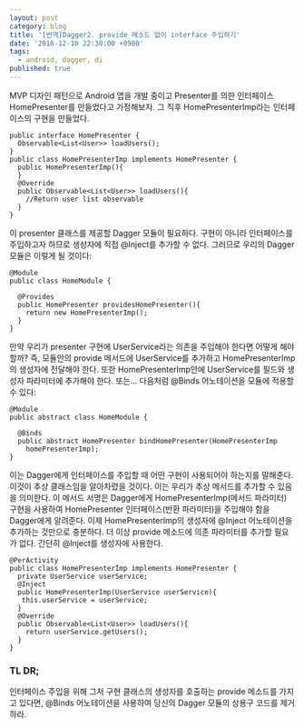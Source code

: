 ```yaml
---
layout: post
category: blog
title: '[번역]Dagger2. provide 메소드 없이 interface 주입하기'
date: '2016-12-10 22:30:00 +0900'
tags:
  - android, dagger, di
published: true
---
```

MVP 디자인 패턴으로 Android 앱을 개발 중이고 Presenter를 의한 인터페이스 HomePresenter를 만들었다고 가정해보자. 그 직후 HomePresenterImp라는 인터페이스의 구현을 만들었다.

    public interface HomePresenter {
      Observable<List<User>> loadUsers();
    }
    public class HomePresenterImp implements HomePresenter {
      public HomePresenterImp(){
      }  
      @Override
      public Observable<List<User>> loadUsers(){
        //Return user list observable
      }
    }

이 presenter 클래스를 제공할 Dagger 모듈이 필요하다. 구현이 아니라 인터페이스를 주입하고자 하므로 생성자에 직접 @Inject를 추가할 수 없다. 그러므로 우리의 Dagger 모듈은 이렇게 될 것이다:

    @Module
    public class HomeModule {

      @Provides
      public HomePresenter providesHomePresenter(){
        return new HomePresenterImp();
      }
    }

만약 우리가 presenter 구현에 UserService라는 의존을 주입해야 한다면 어떻게 해야할까? 즉, 모듈안의 provide 메서드에 UserService를 추가하고 HomePresenterImp의 생성자에 전달해야 한다. 또한 HomePresenterImp안에 UserService를 필드와 생성자 파라미터에 추가해야 한다.
또는...
다음처럼 @Binds 어노테이션을 모듈에 적용할 수 있다:

    @Module
    public abstract class HomeModule {

      @Binds
      public abstract HomePresenter bindHomePresenter(HomePresenterImp   
        homePresenterImp);
    }

이는 Dagger에게 인터페이스를 주입할 때 어떤 구현이 사용되어야 하는지를 말해준다. 이것이 추상 클래스임을 알아차렸을 것이다. 이는 우리가 추상 메서드를 추가할 수 있음을 의미한다.
이 메서드 서명은 Dagger에게 HomePresenterImp(메서드 파라미터) 구현을 사용하여 HomePresenter 인터페이스(반환 파라미터)을 주입해야 함을 Dagger에게 알려준다.
이제 HomePresenterImp의 생성자에 @Inject 어노테이션을 추가하는 것만으로 충분하다.
더 이상 provide 메소드에 의존 파라미터를 추가할 필요가 없다.
간단히 @Inject를 생성자에 사용한다.

    @PerActivity
    public class HomePresenterImp implements HomePresenter {
      private UserService userService;
      @Inject
      public HomePresenterImp(UserService userService){
       this.userService = userService;
      }
      @Override
      public Observable<List<User>> loadUsers(){
        return userService.getUsers();
      }
    }
    
### TL DR;
인터페이스 주입을 위해 그저 구현 클래스의 생성자를 호출하는 provide 메소드를 가지고 있다면, @Binds 어노테이션을 사용하여 당신의 Dagger 모듈의 상용구 코드를 제거하라.
